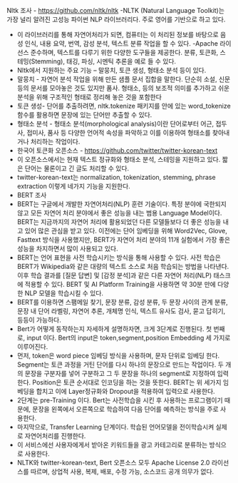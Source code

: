 Nltk 조사 - https://github.com/nltk/nltk
-NLTK (Natural Language Toolkit)는 가장 널리 알려진 고성능 파이썬 NLP 라이브러리다. 주로 영어를 기반으로 하고 있다.

- 이 라이브러리를 통해 자연어처리가 되면, 컴퓨터는 이 처리된 정보를 바탕으로 음성 인식, 내용 요약, 번역, 감성 분석, 텍스트 분류 작업을 할 수 있다. 
  -Apache 라이선스 준수하며, 텍스트를 다루기 위한 다양한 도구들을 제공한다. 분류, 토큰화, 스테밍(Stemming), 태깅, 파싱, 시멘틱 추론을 예로 들 수 있다. 
- Nltk에서 지원하는 주요 기능 – 말뭉치, 토큰 생성, 형태소 분석 등이 있다.
- 말뭉치 - 자연어 분석 작업을 위해 만든 샘플 문서 집합을 말한다. 단순히 소설, 신문 등의 문서를 모아놓은 것도 있지만 품사. 형태소, 등의 보조적 의미를 추가하고 쉬운 분석을 위해 구조적인 형태로 정리해 놓은 것을 포함한다
- 토큰 생성- 단어를 추출하려면, nltk.tokenize 패키지를 안에 있는 word_tokenize 함수를 활용하면 문장에 있는 단어만 추출할 수 있다. 
- 형태소 분석 - 형태소 분석(morphological analysis)이란 단어로부터 어근, 접두사, 접미사, 품사 등 다양한 언어적 속성을 파악하고 이를 이용하여 형태소를 찾아내거나 처리하는 작업이다.
- 한국어 토큰화 오픈소스 - https://github.com/twitter/twitter-korean-text
- 이 오픈소스에서는 현재 텍스트 정규화와 형태소 분석, 스테밍을 지원하고 있다. 짧은 단어는 물론이고 긴 글도 처리할 수 있다. 
- twitter-korean-text는 normalization, tokenization, stemming, phrase extraction 이렇게 네가지 기능을 지원한다.
- BERT 조사
- BERT는 구글에서 개발한 자연어처리(NLP) 훈련 기술이다. 특정 분야에 국한되지 않고 모든 자연어 처리 분야에서 좋은 성능을 내는 범용 Language Model이다. BERT는 지금까지의 자연어 처리에 활용되었던 다른 모델들보다 더 좋은 성능을 내고 있어 많은 관심을 받고 있다. 이전에는 단어 임베딩을 위해 Word2Vec, Glove, Fasttext 방식을 사용했지만, BERT가 자연어 처리 분야의 11개 실험에서 가장 좋은 성능을 차지하면서 많이 사용되고 있다. 
- BERT는 언어 표현을 사전 학습시키는 방식을 통해 사용할 수 있다. 사전 학습은 BERT가 Wikipedia와 같은 대량의 텍스트 소스로 처음 학습되는 방법을 나타낸다. 이후 학습 결과를 [질문 답변] 및 [감정 분석]과 같은 다른 자연어 처리(NLP) 태스크에 적용할 수 있다. BERT 및 AI Platform Training을 사용하면 약 30분 만에 다양한 NLP 모델을 학습시킬 수 있다.
- BERT를 이용하면 스팸메일 찾기, 문장 분류, 감성 분류,  두 문장 사이의 관계 분류, 문장 내 단어 라벨링, 자연어 추론, 개체명 인식, 텍스트 유사도 검사, 묻고 답히기, 등등이 가능하다.
- Bert가 어떻게 동작하는지 자세하게 설명하자면, 크게 3단계로 진행된다. 첫 번째로, input 이다. Bert의 input은 token,segment,position Embedding 세 가지로 이루어진다. 
- 먼저, token은 word piece 임베딩 방식을 사용하며, 문자 단위로 임베딩 한다. Segment는 토큰 과정을 거틴 단어를 다시 하나의 문장으로 만드는 작업이다. 두 개의 문장을 구분자를 넣어 구분하고 그 두 문장을 하나의 segment로 지정하여 입력한다. Position은 토큰 순서대로 인코딩을 하는 것을 뜻한다. BERT는 위 세가지 임베딩을 합치고 이에 Layer정규화와 Dropout을 적용하여 입력으로 사용한다.
-  2단계는 pre-Training 이다. Bert는 사전학습을 시킨 후 사용하는 프로그램이기 때문에, 문장을 왼쪽에서 오른쪽으로 학습하여 다음 단어를 예측하는 방식을 주로 사용한다. 
- 마지막으로, Transfer Learning 단계이다. 학습된 언어모델을 전이학습시켜 실제로 자연어처리를 진행한다. 
- 이 서비스에선 사용자에게서 받아온 키워드들을 광고 카테고리로 분류하는 방식으로 사용한다.
- NLTK와 twitter-korean-text, Bert 오픈소스 모두 Apache License 2.0 라이선스를 따르며, 상업적 사용, 복제, 배포, 수정 가능, 소스코드 공개 의무가 없다. 
